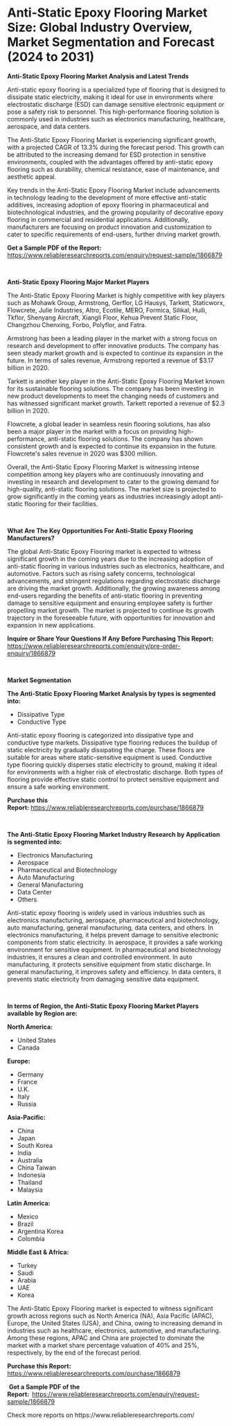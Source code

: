 <p><h1>Anti-Static Epoxy Flooring Market Size: Global Industry Overview, Market Segmentation and Forecast (2024 to 2031)</h1></p><p><strong>Anti-Static Epoxy Flooring Market Analysis and Latest Trends</strong></p>
<p><p>Anti-static epoxy flooring is a specialized type of flooring that is designed to dissipate static electricity, making it ideal for use in environments where electrostatic discharge (ESD) can damage sensitive electronic equipment or pose a safety risk to personnel. This high-performance flooring solution is commonly used in industries such as electronics manufacturing, healthcare, aerospace, and data centers.</p><p>The Anti-Static Epoxy Flooring Market is experiencing significant growth, with a projected CAGR of 13.3% during the forecast period. This growth can be attributed to the increasing demand for ESD protection in sensitive environments, coupled with the advantages offered by anti-static epoxy flooring such as durability, chemical resistance, ease of maintenance, and aesthetic appeal.</p><p>Key trends in the Anti-Static Epoxy Flooring Market include advancements in technology leading to the development of more effective anti-static additives, increasing adoption of epoxy flooring in pharmaceutical and biotechnological industries, and the growing popularity of decorative epoxy flooring in commercial and residential applications. Additionally, manufacturers are focusing on product innovation and customization to cater to specific requirements of end-users, further driving market growth.</p></p>
<p><strong>Get a Sample PDF of the Report:&nbsp;</strong> <a href="https://www.reliableresearchreports.com/enquiry/request-sample/1866879">https://www.reliableresearchreports.com/enquiry/request-sample/1866879</a></p>
<p>&nbsp;</p>
<p><strong>Anti-Static Epoxy Flooring Major Market Players</strong></p>
<p><p>The Anti-Static Epoxy Flooring Market is highly competitive with key players such as Mohawk Group, Armstrong, Gerflor, LG Hausys, Tarkett, Staticworx, Flowcrete, Julie Industries, Altro, Ecotile, MERO, Formica, Silikal, Huili, Tkflor, Shenyang Aircraft, Xiangli Floor, Kehua Prevent Static Floor, Changzhou Chenxing, Forbo, Polyflor, and Fatra.</p><p>Armstrong has been a leading player in the market with a strong focus on research and development to offer innovative products. The company has seen steady market growth and is expected to continue its expansion in the future. In terms of sales revenue, Armstrong reported a revenue of $3.17 billion in 2020.</p><p>Tarkett is another key player in the Anti-Static Epoxy Flooring Market known for its sustainable flooring solutions. The company has been investing in new product developments to meet the changing needs of customers and has witnessed significant market growth. Tarkett reported a revenue of $2.3 billion in 2020.</p><p>Flowcrete, a global leader in seamless resin flooring solutions, has also been a major player in the market with a focus on providing high-performance, anti-static flooring solutions. The company has shown consistent growth and is expected to continue its expansion in the future. Flowcrete's sales revenue in 2020 was $300 million.</p><p>Overall, the Anti-Static Epoxy Flooring Market is witnessing intense competition among key players who are continuously innovating and investing in research and development to cater to the growing demand for high-quality, anti-static flooring solutions. The market size is projected to grow significantly in the coming years as industries increasingly adopt anti-static flooring for their facilities.</p></p>
<p>&nbsp;</p>
<p><strong>What Are The Key Opportunities For Anti-Static Epoxy Flooring Manufacturers?</strong></p>
<p><p>The global Anti-Static Epoxy Flooring market is expected to witness significant growth in the coming years due to the increasing adoption of anti-static flooring in various industries such as electronics, healthcare, and automotive. Factors such as rising safety concerns, technological advancements, and stringent regulations regarding electrostatic discharge are driving the market growth. Additionally, the growing awareness among end-users regarding the benefits of anti-static flooring in preventing damage to sensitive equipment and ensuring employee safety is further propelling market growth. The market is projected to continue its growth trajectory in the foreseeable future, with opportunities for innovation and expansion in new applications.</p></p>
<p><strong>Inquire or Share Your Questions If Any Before Purchasing This Report:</strong> <a href="https://www.reliableresearchreports.com/enquiry/pre-order-enquiry/1866879">https://www.reliableresearchreports.com/enquiry/pre-order-enquiry/1866879</a></p>
<p>&nbsp;</p>
<p><strong>Market Segmentation</strong></p>
<p><strong>The Anti-Static Epoxy Flooring Market Analysis by types is segmented into:</strong></p>
<p><ul><li>Dissipative Type</li><li>Conductive Type</li></ul></p>
<p><p>Anti-static epoxy flooring is categorized into dissipative type and conductive type markets. Dissipative type flooring reduces the buildup of static electricity by gradually dissipating the charge. These floors are suitable for areas where static-sensitive equipment is used. Conductive type flooring quickly disperses static electricity to ground, making it ideal for environments with a higher risk of electrostatic discharge. Both types of flooring provide effective static control to protect sensitive equipment and ensure a safe working environment.</p></p>
<p><strong>Purchase this Report:&nbsp;</strong><a href="https://www.reliableresearchreports.com/purchase/1866879">https://www.reliableresearchreports.com/purchase/1866879</a></p>
<p>&nbsp;</p>
<p><strong>The Anti-Static Epoxy Flooring Market Industry Research by Application is segmented into:</strong></p>
<p><ul><li>Electronics Manufacturing</li><li>Aerospace</li><li>Pharmaceutical and Biotechnology</li><li>Auto Manufacturing</li><li>General Manufacturing</li><li>Data Center</li><li>Others</li></ul></p>
<p><p>Anti-static epoxy flooring is widely used in various industries such as electronics manufacturing, aerospace, pharmaceutical and biotechnology, auto manufacturing, general manufacturing, data centers, and others. In electronics manufacturing, it helps prevent damage to sensitive electronic components from static electricity. In aerospace, it provides a safe working environment for sensitive equipment. In pharmaceutical and biotechnology industries, it ensures a clean and controlled environment. In auto manufacturing, it protects sensitive equipment from static discharge. In general manufacturing, it improves safety and efficiency. In data centers, it prevents static electricity from damaging sensitive data equipment.</p></p>
<p>&nbsp;</p>
<p><strong>In terms of Region, the Anti-Static Epoxy Flooring Market Players available by Region are:</strong></p>
<p>
    <p> <strong> North America: </strong>
        <ul>
            <li>United States</li>
            <li>Canada</li>
        </ul>
        </p> 
    <p> <strong> Europe: </strong>
        <ul>
            <li>Germany</li>
            <li>France</li>
            <li>U.K.</li>
            <li>Italy</li>
            <li>Russia</li>
        </ul>
        </p> 
    <p> <strong> Asia-Pacific: </strong>
        <ul>
            <li>China</li>
            <li>Japan</li>
            <li>South Korea</li>
            <li>India</li>
            <li>Australia</li>
            <li>China Taiwan</li>
            <li>Indonesia</li>
            <li>Thailand</li>
            <li>Malaysia</li>
        </ul>
        </p> 
    <p> <strong> Latin America: </strong>
        <ul>
            <li>Mexico</li>
            <li>Brazil</li>
            <li>Argentina Korea</li>
            <li>Colombia</li>
        </ul>
        </p> 
    <p> <strong> Middle East & Africa: </strong>
        <ul>
            <li>Turkey</li>
            <li>Saudi</li>
            <li>Arabia</li>
            <li>UAE</li>
            <li>Korea</li>
        </ul>
    </p>
    </p>
<p><p>The Anti-Static Epoxy Flooring market is expected to witness significant growth across regions such as North America (NA), Asia Pacific (APAC), Europe, the United States (USA), and China, owing to increasing demand in industries such as healthcare, electronics, automotive, and manufacturing. Among these regions, APAC and China are projected to dominate the market with a market share percentage valuation of 40% and 25%, respectively, by the end of the forecast period.</p></p>
<p><strong>Purchase this Report: </strong><a href="https://www.reliableresearchreports.com/purchase/1866879">https://www.reliableresearchreports.com/purchase/1866879</a></p>
<p>&nbsp;<strong>Get a Sample PDF of the Report:&nbsp;&nbsp;</strong><a href="https://www.reliableresearchreports.com/enquiry/request-sample/1866879">https://www.reliableresearchreports.com/enquiry/request-sample/1866879</a></p>
<p><strong></strong></p>
<p>Check more reports on https://www.reliableresearchreports.com/</p>